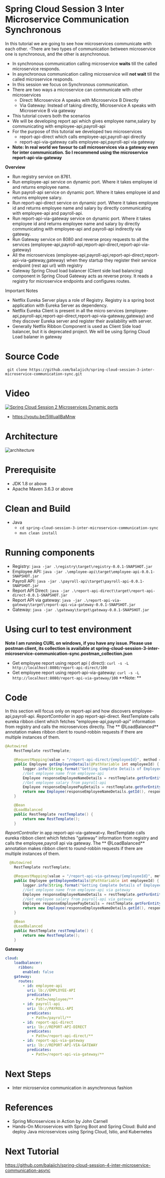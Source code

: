 # Spring Cloud Session 3 Inter Microservice Communication Synchronous
In  this tutorial we are going to see how microservices communicate with each other. 
-There are two types of communication between microservice one is synchronous, and the other is asynchronous.
- In synchronous communication calling microservice **waits** till the called microservice responds.
- In asynchronous communication calling microservice will **not wait** till the called microservice responds.
- In this session we focus on Synchronous communication.
- There are two ways a microservice can communicate with other microservices
    - Direct: Microservice A speaks with  Microservice B Directly
    - Via Gateway: Instead of taking directly, Microservice A speaks with  Microservice B via gateway 
- This tutorial covers both the scenarios
- We will be developing report api which gives employee name,salary by communicating with employee-api,payroll-api
- For the purpose of this tutorial we developed two microservices
    - report-api-direct which calls employee-api,payroll-api directly
    - report-api-via-gateway calls employee-api,payroll-api via gateway
- **Note: In real world we favour to call microservices via a gateway even for inter communication. So I recommend using 
the  microservice report-api-via-gateway**  

**Overview**
- Run registry service on 8761. 
- Run employee-api service on dynamic port. Where it takes employee id and returns employee name.
- Run payroll-api service on dynamic port. Where it takes employee id and returns employee salary.
- Run report-api-direct service on dynamic port. Where it takes employee id and returns employee name and salary by 
directly communicating with employee-api and payroll-api.
- Run report-api-via-gateway service on dynamic port. Where it takes employee id and returns employee name and salary by 
directly communicating with employee-api and payroll-api indirectly via gateway.
- Run Gateway service on 8080 and reverse proxy requests to all the services (employee-api,payroll-api,report-api-direct,report-api-via-gateway)
- All the microservices (employee-api,payroll-api,report-api-direct,report-api-via-gateway,gateway) when they startup they register their service endpoint (rest api url)
 with registry
- Gateway Spring Cloud load balancer (Client side load balancing) component in Spring Cloud Gateway acts as reverse proxy.
It reads a registry for microservice endpoints and configures routes. 

Important Notes
- Netflix Eureka Server plays a role of Registry. Registry is a spring boot application with Eureka Server as dependency.
- Netflix Eureka Client is present in all the micro services (employee-api,payroll-api,report-api-direct,report-api-via-gateway,gateway) and they discover Eureka
server and register their availability with server.
- Generally Netflix Ribbon Component is used as Client Side load balancer, but it is deprecated project. We will be using
Spring Cloud Load balaner in gateway 
 

# Source Code 
``` git clone https://github.com/balajich/spring-cloud-session-3-inter-microservice-communication-sync.git``` 
# Video
[![Spring Cloud Session 2 Microservices Dynamic ports](https://img.youtube.com/vi/5WuallBaMnw/0.jpg)](https://www.youtube.com/watch?v=5WuallBaMnw)
- https://youtu.be/5WuallBaMnw
# Architecture
![architecture](architecture.png "architecture")
# Prerequisite
- JDK 1.8 or above
- Apache Maven 3.6.3 or above
# Clean and Build
- Java
    - ``` cd spring-cloud-session-3-inter-microservice-communication-sync ``` 
    - ``` mvn clean install ```
 
# Running components
- Registry: ``` java -jar .\registry\target\registry-0.0.1-SNAPSHOT.jar ```
- Employee API: ``` java -jar .\employee-api\target\employee-api-0.0.1-SNAPSHOT.jar ```
- Payroll API: ``` java -jar .\payroll-api\target\payroll-api-0.0.1-SNAPSHOT.jar ```
- Report API Direct: ``` java -jar .\report-api-direct\target\report-api-direct-0.0.1-SNAPSHOT.jar ```
- Report API via gateway: ``` java -jar .\report-api-via-gateway\target\report-api-via-gateway-0.0.1-SNAPSHOT.jar ```
- Gateway: ``` java -jar .\gateway\target\gateway-0.0.1-SNAPSHOT.jar ``` 

# Using curl to test environment
**Note I am running CURL on windows, if you have any issue. Please use postman client, its collection is available 
at spring-cloud-session-3-inter-microservice-communication-sync.postman_collection.json**
- Get employee report using report api ( direct): ``` curl -s -L  http://localhost:8080/report-api-direct/100 ```
- Get employee report using report-api-via-gateway: ``` curl -s -L  http://localhost:8080/report-api-via-gateway/100 ```
**Note:  **
# Code
In this section will focus only on report-api and how discovers employee-api,payroll-api. 
*ReportController* in app report-api-direct. RestTemplate calls eureka ribbon client which fetches "employee-api,payroll-api" information from registry 
and calls the microservices directly. The ** @LoadBalanced** annotation makes ribbon client to round-robbin requests if there are multiple instances of them.
```java
@Autowired
    RestTemplate restTemplate;

    @RequestMapping(value = "/report-api-direct/{employeeId}", method = RequestMethod.GET)
    public Employee getEmployeeDetails(@PathVariable int employeeId) {
        logger.info(String.format("Getting Complete Details of Employee with id %s", employeeId));
        //Get employee name from employee-api
        Employee responseEmployeeNameDetails = restTemplate.getForEntity("http://employee-api/employee/" + employeeId, Employee.class).getBody();
        //Get employee salary from payroll-api
        Employee responseEmployeePayDetails = restTemplate.getForEntity("http://payroll-api/payroll/" + employeeId, Employee.class).getBody();
        return new Employee(responseEmployeeNameDetails.getId(), responseEmployeeNameDetails.getName(), responseEmployeePayDetails.getSalary());
    }

    @Bean
    @LoadBalanced
    public RestTemplate restTemplate() {
        return new RestTemplate();
    }
```
*ReportController* in app report-api-via-gatewat=y. RestTemplate calls eureka ribbon client which fetches "gateway" information from registry 
and calls the employee,payroll api via gateway. The ** @LoadBalanced** annotation makes ribbon client to round-robbin requests if there are multiple instances of them.
```java
  @Autowired
    RestTemplate restTemplate;

    @RequestMapping(value = "/report-api-via-gateway/{employeeId}", method = RequestMethod.GET)
    public Employee getEmployeeDetails(@PathVariable int employeeId) {
        logger.info(String.format("Getting Complete Details of Employee with id %s", employeeId));
        //Get employee name from employee-api via gateway
        Employee responseEmployeeNameDetails = restTemplate.getForEntity("http://gateway/employee/" + employeeId, Employee.class).getBody();
        //Get employee salary from payroll-api via gateway
        Employee responseEmployeePayDetails = restTemplate.getForEntity("http://gateway/payroll/" + employeeId, Employee.class).getBody();
        return new Employee(responseEmployeeNameDetails.getId(), responseEmployeeNameDetails.getName(), responseEmployeePayDetails.getSalary());
    }

    @Bean
    @LoadBalanced
    public RestTemplate restTemplate() {
        return new RestTemplate();
    }
```
**Gateway**
```yaml
cloud:
    loadbalancer:
      ribbon:
        enabled: false
    gateway:
      routes:
        - id: employee-api
          uri: lb://EMPLOYEE-API
          predicates:
            - Path=/employee/**
        - id: payroll-api
          uri: lb://PAYROLL-API
          predicates:
            - Path=/payroll/**
        - id: report-api-direct
          uri: lb://REPORT-API-DIRECT
          predicates:
            - Path=/report-api-direct/**
        - id: report-api-via-gateway
          uri: lb://REPORT-API-VIA-GATEWAY
          predicates:
            - Path=/report-api-via-gateway/**
```

# Next Steps
- Inter microservice communication in asynchronous fashion

# References
- Spring Microservices in Action by John Carnell 
- Hands-On Microservices with Spring Boot and Spring Cloud: Build and deploy Java microservices using Spring Cloud, Istio, and Kubernetes
# Next Tutorial
https://github.com/balajich/spring-cloud-session-4-inter-microservice-communication-async
